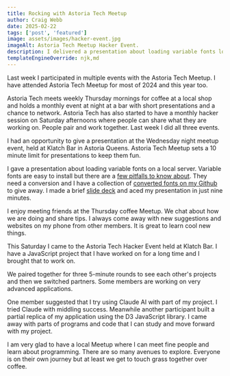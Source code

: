 ```yaml
---
title: Rocking with Astoria Tech Meetup
author: Craig Webb
date: 2025-02-22
tags: ['post', 'featured']
image: assets/images/hacker-event.jpg
imageAlt: Astoria Tech Meetup Hacker Event.
description: I delivered a presentation about loading variable fonts locally at Astoria Tech Meetup as well as attended the second hacker event.
templateEngineOverride: njk,md
---
```

Last week I participated in multiple events with the Astoria Tech Meetup. I have attended Astoria Tech Meetup for most of 2024 and this year too.

Astoria Tech meets weekly Thursday mornings for coffee at a local shop and holds a monthly event at night at a bar with short presentations and a chance to network. Astoria Tech has also started to have a monthly hacker session on Saturday afternoons where people can share what they are working on. People pair and work together. Last week I did all three events.

I had an opportunity to give a presentation at the Wednesday night meetup event, held at Klatch Bar in Astoria Queens. Astoria Tech Meetup sets a 10 minute limit for  presentations to keep them fun. 

I gave a presentation about loading variable fonts on a local server. Variable fonts are easy to install but there are a [few pitfalls to know about](https://blog.craigwebbart.com/typographical-odyssey-rabbit-holes-and-gotchas/). They need a conversion and I have a collection of [converted fonts on my Github](https://github.com/cwebba1/Variable-Font-Libraries) to give away. I made a brief [slide deck](https://github.com/cwebba1/Variable-Fonts-Presentation) and aced my presentation in just nine minutes.

I enjoy meeting friends at the Thursday coffee Meetup. We chat about how we are doing and share tips. I always come away with new suggestions and websites on my phone from other members. It is great to learn cool new things.

This Saturday I came to the Astoria Tech Hacker Event held at Klatch Bar. I have a JavaScript project that I have worked on for a long time and I brought that to work on. 

We paired together for three 5-minute rounds to see each other's projects and then we switched partners. Some members are working on very advanced applications. 

One member suggested that I try using Claude AI with part of my project. I tried Claude with middling success. Meanwhile another participant built a partial replica of my application using the D3 JavaScript library. I came away with parts of programs and code that I can study and move forward with my project.

I am very glad to have a local Meetup where I can meet fine people and learn about programming. There are so many avenues to explore. Everyone is on their own journey but at least we get to touch grass together over coffee.    
